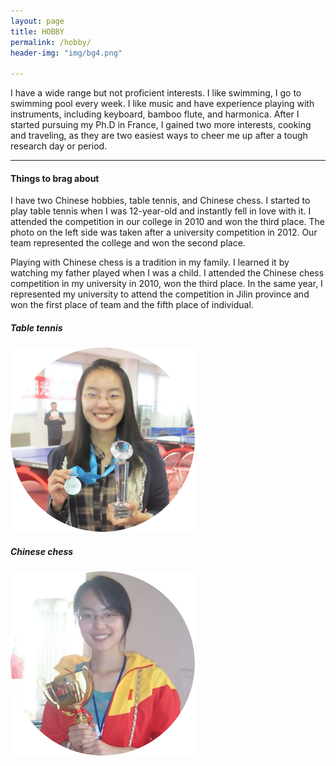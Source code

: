 ```yaml
---
layout: page
title: HOBBY
permalink: /hobby/
header-img: "img/bg4.png"

---
```

<div class="home row">
	<p>I have a wide range but not proficient interests. I like swimming, I go to swimming pool every week. I like music and have experience playing with instruments, including keyboard, bamboo flute, and harmonica. After I started pursuing my Ph.D in France, I gained two more interests, cooking and traveling, as they are two easiest ways to cheer me up after a tough research day or period.</p>
	<div>
		<hr class="styled-hr" style="width:100%;">
	</div>
	<h4>Things to brag about</h4>
	<div class="row">
		<div class="col-md-8">
			<p>I have two Chinese hobbies, table tennis, and Chinese chess. I started to play table tennis when I was 12-year-old and instantly fell in love with it. I attended the competition in our college in 2010 and won the third place. The photo on the left side was taken after a university competition in 2012. Our team represented the college and won the second place.</p>
			<p>Playing with Chinese chess is a tradition in my family. I learned it by watching my father played when I was a child. I attended the Chinese chess competition in my university in 2010, won the third place. In the same year, I represented my university to attend the competition in Jilin province and won the first place of team and the fifth place of individual.</p>
		</div>	
		<div class="col-md-2">
			<h5>Table tennis</h5>
			<img src="/img/hobby2.png">
		</div>
		<div class="col-md-2">
			<h5>Chinese chess</h5>
			<img src="/img/hobby1.png">
		</div>
	</div>
</div>